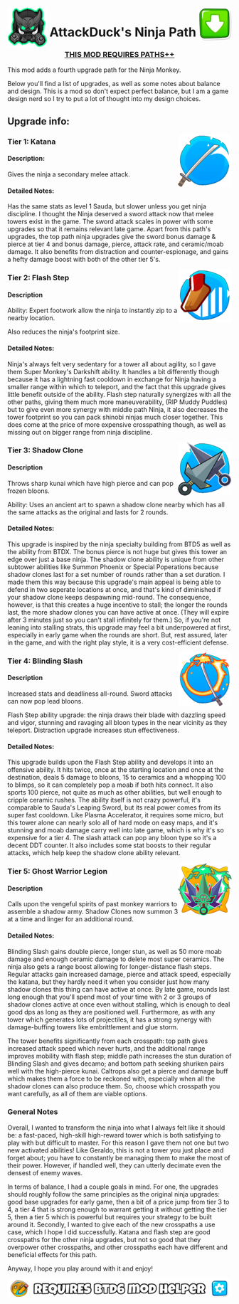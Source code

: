 <a href="https://github.com/GreenBeansAgainstVeganism/AttackDuckNinjaPath/releases/latest/download/AttackDuckNinjaPath.dll">
    <img align="left" alt="Icon" height="90" src="Icon.png">
    <img align="right" alt="Download" height="75" src="https://raw.githubusercontent.com/gurrenm3/BTD-Mod-Helper/master/BloonsTD6%20Mod%20Helper/Resources/DownloadBtn.png">
</a>

<h1 align="center">AttackDuck's Ninja Path</h1>

<h3 align="center"><a href="https://github.com/doombubbles/paths-plus-plus">THIS MOD REQUIRES PATHS++</a></h3>

This mod adds a fourth upgrade path for the Ninja Monkey.

Below you'll find a list of upgrades, as well as some notes about balance and design. This is a mod so don't expect perfect balance, but I am a game design nerd so I try to put a lot of thought into my design choices.

<h2>Upgrade info:</h2>

<img align="right" alt="Katana Icon" height="120" src="Katana-Badge.png">
<h3>Tier 1: Katana</h3>

<h4>Description:</h4>

Gives the ninja a secondary melee attack.

<h4>Detailed Notes:</h4>

Has the same stats as level 1 Sauda, but slower unless you get ninja discipline. I thought the Ninja deserved a sword attack now that melee towers exist in the game. The sword attack scales in power with some upgrades so that it remains relevant late game. Apart from this path's upgrades, the top path ninja upgrades give the sword bonus damage & pierce at tier 4 and bonus damage, pierce, attack rate, and ceramic/moab damage. It also benefits from distraction and counter-espionage, and gains a hefty damage boost with both of the other tier 5's.

<img align="right" alt="Flash Step Icon" height="120" src="FlashStep-Badge.png">
<h3>Tier 2: Flash Step</h3>

<h4>Description</h4>

Ability: Expert footwork allow the ninja to instantly zip to a nearby location.

Also reduces the ninja's footprint size.

<h4>Detailed Notes:</h4>

Ninja's always felt very sedentary for a tower all about agility, so I gave them Super Monkey's Darkshift ability. It handles a bit differently though because it has a lightning fast cooldown in exchange for Ninja having a smaller range within which to teleport, and the fact that this upgrade gives little benefit outside of the ability. Flash step naturally synergizes with all the other paths, giving them much more maneuverability, (RIP Muddy Puddles) but to give even more synergy with middle path Ninja, it also decreases the tower footprint so you can pack shinobi ninjas much closer together. This does come at the price of more expensive crosspathing though, as well as missing out on bigger range from ninja discipline.

<img align="right" alt="Shadow Clone Icon" height="120" src="ShadowClone-Badge.png">
<h3>Tier 3: Shadow Clone</h3>

<h4>Description</h4>

Throws sharp kunai which have high pierce and can pop frozen bloons.

Ability: Uses an ancient art to spawn a shadow clone nearby which has all the same attacks as the original and lasts for 2 rounds.

<h4>Detailed Notes:</h4>

This upgrade is inspired by the ninja specialty building from BTD5 as well as the ability from BTDX. The bonus pierce is not huge but gives this tower an edge over just a base ninja. The shadow clone ability is unique from other subtower abilities like Summon Phoenix or Special Poperations because shadow clones last for a set number of rounds rather than a set duration. I made them this way because this upgrade's main appeal is being able to defend in two seperate locations at once, and that's kind of diminished if your shadow clone keeps despawning mid-round. The consequence, however, is that this creates a huge incentive to stall; the longer the rounds last, the more shadow clones you can have active at once. (They will expire after 3 minutes just so you can't stall infinitely for them.) So, if you're not leaning into stalling strats, this upgrade may feel a bit underpowered at first, especially in early game when the rounds are short. But, rest assured, later in the game, and with the right play style, it is a very cost-efficient defense.

<img align="right" alt="Blinding Slash Icon" height="120" src="BlindingSlash-Badge.png">
<h3>Tier 4: Blinding Slash</h3>

<h4>Description</h4>

Increased stats and deadliness all-round. Sword attacks can now pop lead bloons.

Flash Step ability upgrade: the ninja draws their blade with dazzling speed and vigor, stunning and ravaging all bloon types in the near vicinity as they teleport. Distraction upgrade increases stun effectiveness.

<h4>Detailed Notes:</h4>

This upgrade builds upon the Flash Step ability and develops it into an offensive ability. It hits twice, once at the starting location and once at the destination, deals 5 damage to bloons, 15 to ceramics and a whopping 100 to blimps, so it can completely pop a moab if both hits connect. It also sports 100 pierce, not quite as much as other abilities, but well enough to cripple ceramic rushes. The ability itself is not crazy powerful, it's comparable to Sauda's Leaping Sword, but its real power comes from its super fast cooldown. Like Plasma Accelerator, it requires some micro, but this tower alone can nearly solo all of hard mode on easy maps, and it's stunning and moab damage carry well into late game, which is why it's so expensive for a tier 4. The slash attack can pop any bloon type so it's a decent DDT counter. It also includes some stat boosts to their regular attacks, which help keep the shadow clone ability relevant.

<img align="right" alt="Ghost Warrior Legion Icon" height="120" src="GhostWarriorLegion-Badge.png">
<h3>Tier 5: Ghost Warrior Legion</h3>

<h4>Description</h4>

Calls upon the vengeful spirits of past monkey warriors to assemble a shadow army. Shadow Clones now summon 3 at a time and linger for an additional round.

<h4>Detailed Notes:</h4>

Blinding Slash gains double pierce, longer stun, as well as 50 more moab damage and enough ceramic damage to delete most super ceramics. The ninja also gets a range boost allowing for longer-distance flash steps. Regular attacks gain increased damage, pierce and attack speed, especially the katana, but they hardly need it when you consider just how many shadow clones this thing can have active at once. By late game, rounds last long enough that you'll spend most of your time with 2 or 3 groups of shadow clones active at once even without stalling, which is enough to deal good dps as long as they are positioned well. Furthermore, as with any tower which generates lots of projectiles, it has a strong synergy with damage-buffing towers like embrittlement and glue storm.

The tower benefits significantly from each crosspath: top path gives increased attack speed which never hurts, and the additional range improves mobility with flash step; middle path increases the stun duration of Blinding Slash and gives decamo; and bottom path seeking shuriken pairs well with the high-pierce kunai. Caltrops also get a pierce and damage buff which makes them a force to be reckoned with, especially when all the shadow clones can also produce them. So, choose which crosspath you want carefully, as all of them are viable options.


<h3>General Notes</h3>
Overall, I wanted to transform the ninja into what I always felt like it should be: a fast-paced, high-skill high-reward tower which is both satisfying to play with but difficult to master. For this reason I gave them not one but two new activated abilities! Like Geraldo, this is not a tower you just place and forget about; you have to constantly be managing them to make the most of their power. However, if handled well, they can utterly decimate even the densest of enemy waves.

In terms of balance, I had a couple goals in mind. For one, the upgrades should roughly follow the same principles as the original ninja upgrades: good base upgrades for early game, then a bit of a price jump from tier 3 to 4, a tier 4 that is strong enough to warrant getting it without getting the tier 5, then a tier 5 which is powerful but requires your strategy to be built around it. Secondly, I wanted to give each of the new crosspaths a use case, which I hope I did successfully. Katana and flash step are good crosspaths for the other ninja upgrades, but not so good that they overpower other crosspaths, and other crosspaths each have different and beneficial effects for this path.

Anyway, I hope you play around with it and enjoy!

[![Requires BTD6 Mod Helper](https://raw.githubusercontent.com/gurrenm3/BTD-Mod-Helper/master/banner.png)](https://github.com/gurrenm3/BTD-Mod-Helper#readme)
